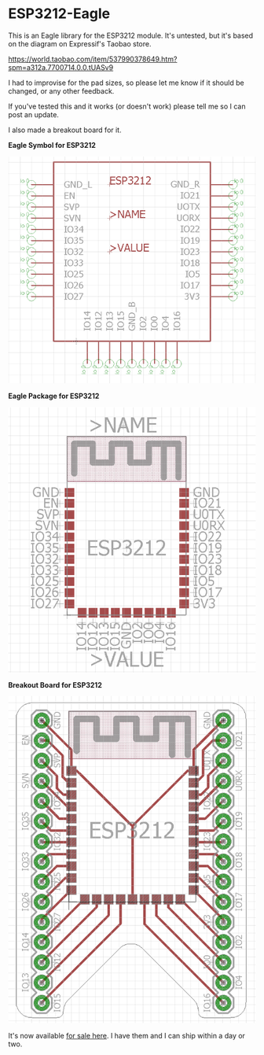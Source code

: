 # ESP3212-Eagle

This is an Eagle library for the ESP3212 module.  It's untested, but it's based on the diagram on Expressif's Taobao store.

https://world.taobao.com/item/537990378649.htm?spm=a312a.7700714.0.0.tUASv9

I had to improvise for the pad sizes, so please let me know if it should be changed, or any other feedback.

If you've tested this and it works (or doesn't work) please tell me so I can post an update.

I also made a breakout board for it.

**Eagle Symbol for ESP3212**

![Eagle Symbol](ESP3212%20Eagle%20Symbol.png)

**Eagle Package for ESP3212**

![Eagle Package](ESP3212%20Eagle%20Package.png)

**Breakout Board for ESP3212**

![Breakout Board for ESP3212](ESP3212%20Breakout%20Board.png)

It's now available [for sale here](https://www.tindie.com/products/dude8604/esp3212-breakout-board-alpha/).  I have them and I can ship within a day or two.
